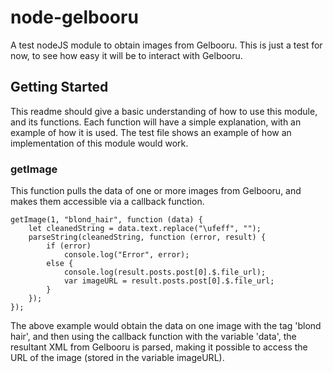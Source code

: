 # node-gelbooru
A test nodeJS module to obtain images from Gelbooru. This is just a test for now, to see how easy it will be to interact with Gelbooru.

## Getting Started
This readme should give a basic understanding of how to use this module, and its functions. Each function will have a simple explanation, with an example of how it is used. The test file shows an example of how an implementation of this module would work.

### getImage
This function pulls the data of one or more images from Gelbooru, and makes them accessible via a callback function.
```
getImage(1, "blond_hair", function (data) {
    let cleanedString = data.text.replace("\ufeff", "");
    parseString(cleanedString, function (error, result) {
        if (error)
            console.log("Error", error);
        else {
            console.log(result.posts.post[0].$.file_url);
            var imageURL = result.posts.post[0].$.file_url;
        }
    });
});
```
The above example would obtain the data on one image with the tag 'blond hair', and then using the callback function with the variable 'data', the resultant XML from Gelbooru is parsed, making it possible to access the URL of the image (stored in the variable imageURL).
